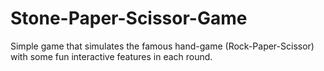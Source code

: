# Stone-Paper-Scissor-Game
Simple game that simulates the famous hand-game (Rock-Paper-Scissor) with some fun interactive features in each round.
